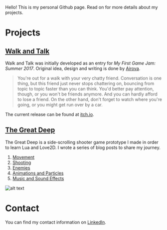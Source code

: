 Hello! This is my personal Github page. Read on for more details about my projects.

# Projects
## [Walk and Talk](https://github.com/jeansberg/WalkAndTalk)
Walk and Talk was initially developed as an entry for *My First Game Jam: Summer 2017*. Original idea, design and writing is done by [Airova](https://www.youtube.com/channel/UCtaSP80xWusu4QYIdQ2oQOw).

> You're out for a walk with your very chatty friend. Conversation is one thing, but this friend just never stops chattering on, bouncing from topic to topic faster than you can think. You'd better pay attention, though, or you won't be friends anymore. And you can hardly afford to lose a friend. On the other hand, don't forget to watch where you're going, or you might get run over by a car.

The current release can be found at [itch.io](https://microbrood.itch.io/walkandtalk).

## [The Great Deep](https://github.com/jeansberg/GreatDeep)
The Great Deep is a side-scrolling shooter game prototype I made in order to learn Lua and Love2D. I wrote a series of blog posts to share my journey.

1. [Movement](https://dev.to/jeansberg/make-a-shooter-in-lualove2d---part-1)
2. [Shooting](https://dev.to/jeansberg/make-a-shooter-in-lualove2d---part-2)
3. [Enemies](https://dev.to/jeansberg/make-a-shooter-in-lualove2d---part-3)
4. [Animations and Particles](https://dev.to/jeansberg/make-a-shooter-in-lualove2d---animations-and-particles)
5. [Music and Sound Effects](https://dev.to/jeansberg/make-a-shooter-in-lualove2d---music-and-sound-effects)

![alt text](https://thepracticaldev.s3.amazonaws.com/i/tkyaysrbzx050gehju4m.gif "So much eyecandy!")

# Contact
You can find my contact information on [LinkedIn](https://www.linkedin.com/in/jensgenberg/).
